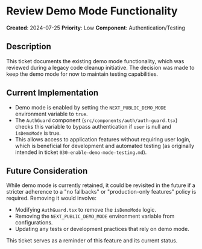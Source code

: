 # Review Demo Mode Functionality

**Created**: 2024-07-25
**Priority**: Low
**Component**: Authentication/Testing

## Description
This ticket documents the existing demo mode functionality, which was reviewed during a legacy code cleanup initiative. The decision was made to keep the demo mode for now to maintain testing capabilities.

## Current Implementation
- Demo mode is enabled by setting the `NEXT_PUBLIC_DEMO_MODE` environment variable to `true`.
- The `AuthGuard` component (`src/components/auth/auth-guard.tsx`) checks this variable to bypass authentication if `user` is null and `isDemoMode` is true.
- This allows access to application features without requiring user login, which is beneficial for development and automated testing (as originally intended in ticket `030-enable-demo-mode-testing.md`).

## Future Consideration
While demo mode is currently retained, it could be revisited in the future if a stricter adherence to a "no fallbacks" or "production-only features" policy is required. Removing it would involve:
- Modifying `AuthGuard.tsx` to remove the `isDemoMode` logic.
- Removing the `NEXT_PUBLIC_DEMO_MODE` environment variable from configurations.
- Updating any tests or development practices that rely on demo mode.

This ticket serves as a reminder of this feature and its current status.

